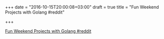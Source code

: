 +++
date = "2016-10-15T20:00:08+03:00"
draft = true
title = "Fun Weekend Projects with Golang  #reddit"

+++

<p><a href="https://t.co/ui1HBFO1Ft">Fun Weekend Projects with Golang  #reddit</a></p>
